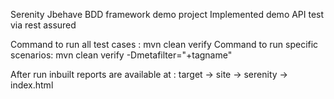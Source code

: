 Serenity Jbehave BDD framework demo project
Implemented demo API test via rest assured

Command to run all test cases : mvn clean verify
Command to run specific scenarios: mvn clean verify -Dmetafilter="+tagname"

After run inbuilt reports are available at : target -> site -> serenity -> index.html
